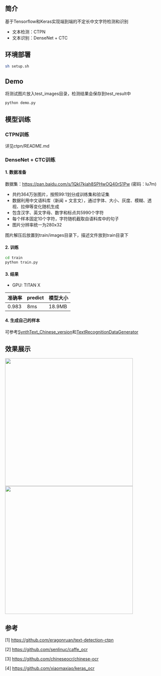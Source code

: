 ## 简介
基于Tensorflow和Keras实现端到端的不定长中文字符检测和识别

* 文本检测：CTPN
* 文本识别：DenseNet + CTC

## 环境部署
``` Bash
sh setup.sh
```

## Demo
将测试图片放入test_images目录，检测结果会保存到test_result中

``` Bash
python demo.py
```

## 模型训练

### CTPN训练
详见ctpn/README.md

### DenseNet + CTC训练

#### 1. 数据准备

数据集：https://pan.baidu.com/s/1QkI7kjah8SPHwOQ40rS1Pw (密码：lu7m)
* 共约364万张图片，按照99:1划分成训练集和验证集
* 数据利用中文语料库（新闻 + 文言文），通过字体、大小、灰度、模糊、透视、拉伸等变化随机生成
* 包含汉字、英文字母、数字和标点共5990个字符
* 每个样本固定10个字符，字符随机截取自语料库中的句子
* 图片分辨率统一为280x32

图片解压后放置到train/images目录下，描述文件放到train目录下

#### 2. 训练

``` Bash
cd train
python train.py
```

#### 3. 结果
* GPU: TITAN X

| 准确率 | predict | 模型大小 |
| -----------| ---------- | -----------|
| 0.983 | 8ms | 18.9MB |

#### 4. 生成自己的样本

可参考[SynthText_Chinese_version](https://github.com/JarveeLee/SynthText_Chinese_version)和[TextRecognitionDataGenerator](https://github.com/Belval/TextRecognitionDataGenerator)

## 效果展示

<div>
<img width="420" height="420" src="https://github.com/YCG09/chinese_ocr/blob/master/demo/demo_detect.jpg"/>
<img width="420" height="420" src="https://github.com/YCG09/chinese_ocr/blob/master/demo/demo_rec.jpg"/>
</div>

## 参考

[1] https://github.com/eragonruan/text-detection-ctpn

[2] https://github.com/senlinuc/caffe_ocr

[3] https://github.com/chineseocr/chinese-ocr

[4] https://github.com/xiaomaxiao/keras_ocr
